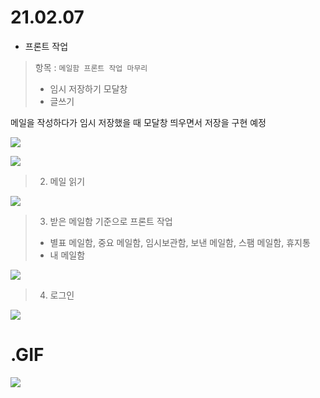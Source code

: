 # 21.02.07
- 프론트 작업 <br>
> 항목 : `메일함 프론트 작업 마무리 ` <br>
> - 임시 저장하기 모달창 <br>
> - 글쓰기 

메일을 작성하다가 임시 저장했을 때 모달창 띄우면서 저장을 구현 예정

![](https://images.velog.io/images/withcolinsong/post/724bf57d-6570-485b-b78b-3ac94223331e/image.png)

![](https://images.velog.io/images/withcolinsong/post/9006d5b2-e1bc-4e6d-9af5-55cb22e91422/image.png)


> 2. 메일 읽기

![](https://images.velog.io/images/withcolinsong/post/12583594-eab2-4e41-b6aa-0ece1d63dc20/image.png)

> 3. 받은 메일함 기준으로 프론트 작업 <br>
> - 별표 메일함, 중요 메일함, 임시보관함, 보낸 메일함, 스팸 메일함, 휴지통 <br> 
> - 내 메일함

![](https://images.velog.io/images/withcolinsong/post/67c1147d-c7ea-483d-b7b4-c5de467e1e50/image.png)

> 4. 로그인 

![](https://images.velog.io/images/withcolinsong/post/9a89520b-13da-4cc2-b28f-7c0beba88bde/image.png)


# .GIF
![](https://images.velog.io/images/withcolinsong/post/d6c116bb-e91c-457a-a7e9-76b9cc2035d0/ezgif.com-gif-maker.gif)